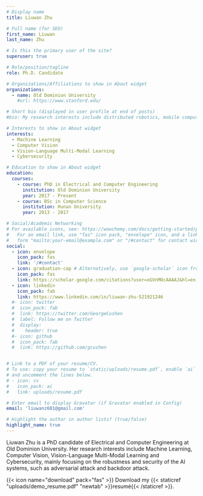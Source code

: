 ```yaml
---
# Display name
title: Liuwan Zhu

# Full name (for SEO)
first_name: Liuwan
last_name: Zhu

# Is this the primary user of the site?
superuser: true

# Role/position/tagline
role: Ph.D. Candidate

# Organizations/Affiliations to show in About widget
organizations:
  - name: Old Dominion University
    #url: https://www.stanford.edu/

# Short bio (displayed in user profile at end of posts)
#bio: My research interests include distributed robotics, mobile computing and programmable matter.

# Interests to show in About widget
interests:
  - Machine Learning
  - Computer Vision
  - Vision-Language Multi-Modal Learning
  - Cybersecurity

# Education to show in About widget
education:
  courses:
    - course: PhD in Electrical and Computer Engineering
      institution: Old Dominion University
      year: 2017 - Present
    - course: BSc in Computer Science
      institution: Hunan University
      year: 2013 - 2017

# Social/Academic Networking
# For available icons, see: https://wowchemy.com/docs/getting-started/page-builder/#icons
#   For an email link, use "fas" icon pack, "envelope" icon, and a link in the
#   form "mailto:your-email@example.com" or "/#contact" for contact widget.
social:
  - icon: envelope
    icon_pack: fas
    link: '/#contact'
  - icon: graduation-cap # Alternatively, use `google-scholar` icon from `ai` icon pack
    icon_pack: fas
    link: https://scholar.google.com/citations?user=oGVnMOcAAAAJ&hl=en
  - icon: linkedin
    icon_pack: fab
    link: https://www.linkedin.com/in/liuwan-zhu-521921246
  #- icon: twitter
  #  icon_pack: fab
  #  link: https://twitter.com/GeorgeCushen
  #  label: Follow me on Twitter
  #  display:
  #    header: true
  #- icon: github
  #  icon_pack: fab
  #  link: https://github.com/gcushen


# Link to a PDF of your resume/CV.
# To use: copy your resume to `static/uploads/resume.pdf`, enable `ai` icons in `params.yaml`,
# and uncomment the lines below.
# - icon: cv
#   icon_pack: ai
#   link: uploads/resume.pdf

# Enter email to display Gravatar (if Gravatar enabled in Config)
email: 'liuwanz601@gmail.com'

# Highlight the author in author lists? (true/false)
highlight_name: true
---
```


Liuwan Zhu is a PhD candidate of Electrical and Computer Engineering at Old Dominion University. Her research interests include Machine Learning, Computer Vision, Vision-Language Multi-Modal Learning and Cybersecurity, mainly focusing on the robustness and security of the AI systems, such as adversarial attack and backdoor attack.


{{< icon name="download" pack="fas" >}} Download my {{< staticref "uploads/demo_resume.pdf" "newtab" >}}resumé{{< /staticref >}}.
